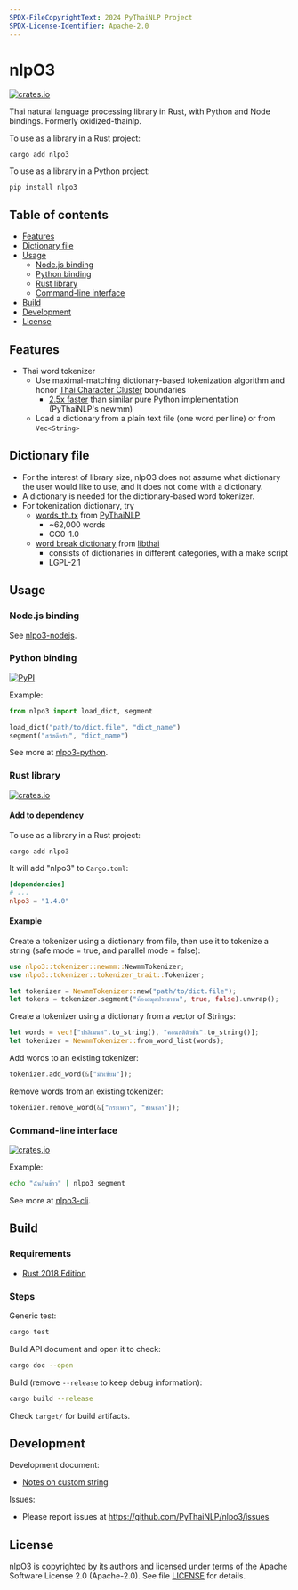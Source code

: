 ```yaml
---
SPDX-FileCopyrightText: 2024 PyThaiNLP Project
SPDX-License-Identifier: Apache-2.0
---
```


# nlpO3

[![crates.io](https://img.shields.io/crates/v/nlpo3.svg "crates.io")](https://crates.io/crates/nlpo3/)

Thai natural language processing library in Rust,
with Python and Node bindings. Formerly oxidized-thainlp.

To use as a library in a Rust project:

```shell
cargo add nlpo3
```

To use as a library in a Python project:

```shell
pip install nlpo3
```

## Table of contents

- [Features](#features)
- [Dictionary file](#dictionary-file)
- [Usage](#usage)
  - [Node.js binding](#nodejs-binding)
  - [Python binding](#python-binding)
  - [Rust library](#rust-library)
  - [Command-line interface](#command-line-interface)
- [Build](#build)
- [Development](#development)
- [License](#license)

## Features

- Thai word tokenizer
  - Use maximal-matching dictionary-based tokenization algorithm
    and honor [Thai Character Cluster][tcc] boundaries
    - [2.5x faster][benchmark]
      than similar pure Python implementation (PyThaiNLP's newmm)
  - Load a dictionary from a plain text file (one word per line)
    or from `Vec<String>`

[tcc]: https://dl.acm.org/doi/10.1145/355214.355225
[benchmark]: ./nlpo3-python/notebooks/nlpo3_segment_benchmarks.ipynb

## Dictionary file

- For the interest of library size, nlpO3 does not assume what dictionary the
  user would like to use, and it does not come with a dictionary.
- A dictionary is needed for the dictionary-based word tokenizer.
- For tokenization dictionary, try
  - [words_th.tx][dict-pythainlp] from [PyThaiNLP][pythainlp]
    - ~62,000 words
    - CC0-1.0
  - [word break dictionary][dict-libthai] from [libthai][libthai]
    - consists of dictionaries in different categories, with a make script
    - LGPL-2.1

[pythainlp]: https://github.com/PyThaiNLP/pythainlp
[libthai]: https://github.com/tlwg/libthai/
[dict-pythainlp]: https://github.com/PyThaiNLP/pythainlp/blob/dev/pythainlp/corpus/words_th.txt
[dict-libthai]: https://github.com/tlwg/libthai/tree/master/data

## Usage

### Node.js binding

See [nlpo3-nodejs](./nlpo3-nodejs/).

### Python binding

[![PyPI](https://img.shields.io/pypi/v/nlpo3.svg "PyPI")](https://pypi.python.org/pypi/nlpo3)

Example:

```python
from nlpo3 import load_dict, segment

load_dict("path/to/dict.file", "dict_name")
segment("สวัสดีครับ", "dict_name")
```

See more at [nlpo3-python](./nlpo3-python/).

### Rust library

[![crates.io](https://img.shields.io/crates/v/nlpo3.svg "crates.io")](https://crates.io/crates/nlpo3/)

#### Add to dependency

To use as a library in a Rust project:

```shell
cargo add nlpo3
```

It will add "nlpo3" to `Cargo.toml`:

```toml
[dependencies]
# ...
nlpo3 = "1.4.0"
```

#### Example

Create a tokenizer using a dictionary from file,
then use it to tokenize a string (safe mode = true, and parallel mode = false):

```rust
use nlpo3::tokenizer::newmm::NewmmTokenizer;
use nlpo3::tokenizer::tokenizer_trait::Tokenizer;

let tokenizer = NewmmTokenizer::new("path/to/dict.file");
let tokens = tokenizer.segment("ห้องสมุดประชาชน", true, false).unwrap();
```

Create a tokenizer using a dictionary from a vector of Strings:

```rust
let words = vec!["ปาลิเมนต์".to_string(), "คอนสติติวชั่น".to_string()];
let tokenizer = NewmmTokenizer::from_word_list(words);
```

Add words to an existing tokenizer:

```rust
tokenizer.add_word(&["มิวเซียม"]);
```

Remove words from an existing tokenizer:

```rust
tokenizer.remove_word(&["กระเพรา", "ชานชลา"]);
```

### Command-line interface

[![crates.io](https://img.shields.io/crates/v/nlpo3-cli.svg "crates.io")](https://crates.io/crates/nlpo3-cli/)

Example:

```bash
echo "ฉันกินข้าว" | nlpo3 segment
```

See more at [nlpo3-cli](./nlpo3-cli/).

## Build

### Requirements

- [Rust 2018 Edition](https://www.rust-lang.org/tools/install)

### Steps

Generic test:

```bash
cargo test
```

Build API document and open it to check:

```bash
cargo doc --open
```

Build (remove `--release` to keep debug information):

```bash
cargo build --release
```

Check `target/` for build artifacts.

## Development

Development document:

- [Notes on custom string](src/NOTE_ON_STRING.md)

Issues:

- Please report issues at <https://github.com/PyThaiNLP/nlpo3/issues>

## License

nlpO3 is copyrighted by its authors
and licensed under terms of the Apache Software License 2.0 (Apache-2.0).
See file [LICENSE](./LICENSE) for details.
